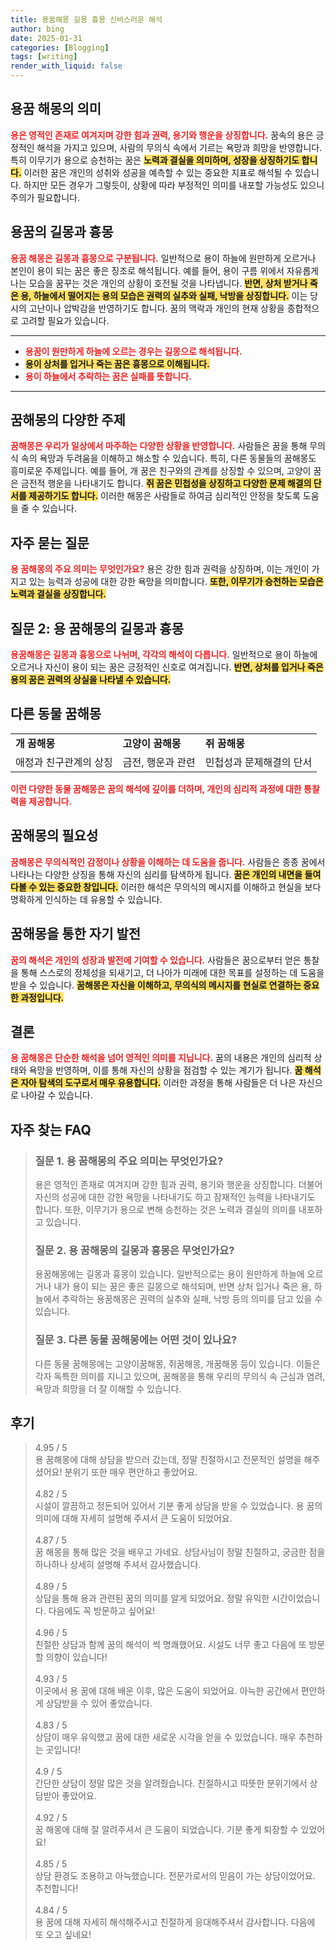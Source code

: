 ```yaml
---
title: 용꿈해몽 길몽 흉몽 신비스러운 해석
author: bing
date: 2025-01-31
categories: [Blogging]
tags: [writing]
render_with_liquid: false
---
```



<h2 id='용꿈 해몽의 의미'>용꿈 해몽의 의미</h2>

<p><b><span style="color: #ee2323;">용은 영적인 존재로 여겨지며 강한 힘과 권력, 용기와 행운을 상징합니다.</span></b> 꿈속의 용은 긍정적인 해석을 가지고 있으며, 사람의 무의식 속에서 기르는 욕망과 희망을 반영합니다. 특히 이무기가 용으로 승천하는 꿈은 <b><span style="background-color: #ffe066;">노력과 결실을 의미하며, 성장을 상징하기도 합니다.</span></b> 이러한 꿈은 개인의 성취와 성공을 예측할 수 있는 중요한 지표로 해석될 수 있습니다. 하지만 모든 경우가 그렇듯이, 상황에 따라 부정적인 의미를 내포할 가능성도 있으니 주의가 필요합니다.</p>

<h2 id='용꿈의 길몽과 흉몽'>용꿈의 길몽과 흉몽</h2>

<p><b><span style="color: #ee2323;">용꿈 해몽은 길몽과 흉몽으로 구분됩니다.</span></b> 일반적으로 용이 하늘에 원만하게 오르거나 본인이 용이 되는 꿈은 좋은 징조로 해석됩니다. 예를 들어, 용이 구름 위에서 자유롭게 나는 모습을 꿈꾸는 것은 개인의 상황이 호전될 것을 나타냅니다. <b><span style="background-color: #ffe066;">반면, 상처 받거나 죽은 용, 하늘에서 떨어지는 용의 모습은 권력의 실추와 실패, 낙방을 상징합니다.</span></b> 이는 당시의 고난이나 압박감을 반영하기도 합니다. 꿈의 맥락과 개인의 현재 상황을 종합적으로 고려할 필요가 있습니다.</p>

<hr />

<ul>
    <li><b><span style="color: #ee2323;">용꿈이 원만하게 하늘에 오르는 경우는 길몽으로 해석됩니다.</span></b></li>
    <li><b><span style="background-color: #ffe066;">용이 상처를 입거나 죽는 꿈은 흉몽으로 이해됩니다.</span></b></li>
    <li><b><span style="color: #ee2323;">용이 하늘에서 추락하는 꿈은 실패를 뜻합니다.</span></b></li>
</ul>

<hr />

<h2 id='꿈해몽의 다양한 주제'>꿈해몽의 다양한 주제</h2>

<p><b><span style="color: #ee2323;">꿈해몽은 우리가 일상에서 마주하는 다양한 상황을 반영합니다.</span></b> 사람들은 꿈을 통해 무의식 속의 욕망과 두려움을 이해하고 해소할 수 있습니다. 특히, 다른 동물들의 꿈해몽도 흥미로운 주제입니다. 예를 들어, 개 꿈은 친구와의 관계를 상징할 수 있으며, 고양이 꿈은 금전적 행운을 나타내기도 합니다. <b><span style="background-color: #ffe066;">쥐 꿈은 민첩성을 상징하고 다양한 문제 해결의 단서를 제공하기도 합니다.</span></b> 이러한 해몽은 사람들로 하여금 심리적인 안정을 찾도록 도움을 줄 수 있습니다.</p>

<h2 id='자주 묻는 질문'>자주 묻는 질문</h2>

<p><b><span style="color: #ee2323;">용 꿈해몽의 주요 의미는 무엇인가요?</span></b> 용은 강한 힘과 권력을 상징하며, 이는 개인이 가지고 있는 능력과 성공에 대한 강한 욕망을 의미합니다. <b><span style="background-color: #ffe066;">또한, 이무기가 승천하는 모습은 노력과 결실을 상징합니다.</span></b></p>

<h2 id='질문 2: 용 꿈해몽의 길몽과 흉몽'>질문 2: 용 꿈해몽의 길몽과 흉몽</h2>

<p><b><span style="color: #ee2323;">용꿈해몽은 길몽과 흉몽으로 나뉘며, 각각의 해석이 다릅니다.</span></b> 일반적으로 용이 하늘에 오르거나 자신이 용이 되는 꿈은 긍정적인 신호로 여겨집니다. <b><span style="background-color: #ffe066;">반면, 상처를 입거나 죽은 용의 꿈은 권력의 상실을 나타낼 수 있습니다.</span></b></p>

<h2 id='다른 동물 꿈해몽'>다른 동물 꿈해몽</h2>

<table>
    <tr>
        <td><b>개 꿈해몽</b></td>
        <td><b>고양이 꿈해몽</b></td>
        <td><b>쥐 꿈해몽</b></td>
    </tr>
    <tr>
        <td>애정과 친구관계의 상징</td>
        <td>금전, 행운과 관련</td>
        <td>민첩성과 문제해결의 단서</td>
    </tr>
</table>

<p><b><span style="color: #ee2323;">이런 다양한 동물 꿈해몽은 꿈의 해석에 깊이를 더하며, 개인의 심리적 과정에 대한 통찰력을 제공합니다.</span></b></p>

<h2 id='꿈해몽의 필요성'>꿈해몽의 필요성</h2>

<p><b><span style="color: #ee2323;">꿈해몽은 무의식적인 감정이나 상황을 이해하는 데 도움을 줍니다.</span></b> 사람들은 종종 꿈에서 나타나는 다양한 상징을 통해 자신의 심리를 탐색하게 됩니다. <b><span style="background-color: #ffe066;">꿈은 개인의 내면을 들여다볼 수 있는 중요한 창입니다.</span></b> 이러한 해석은 무의식의 메시지를 이해하고 현실을 보다 명확하게 인식하는 데 유용할 수 있습니다.</p>

<h2 id='꿈해몽을 통한 자기 발전'>꿈해몽을 통한 자기 발전</h2>

<p><b><span style="color: #ee2323;">꿈의 해석은 개인의 성장과 발전에 기여할 수 있습니다.</span></b> 사람들은 꿈으로부터 얻은 통찰을 통해 스스로의 정체성을 되새기고, 더 나아가 미래에 대한 목표를 설정하는 데 도움을 받을 수 있습니다. <b><span style="background-color: #ffe066;">꿈해몽은 자신을 이해하고, 무의식의 메시지를 현실로 연결하는 중요한 과정입니다.</span></b></p>

<h2 id='결론'>결론</h2>

<p><b><span style="color: #ee2323;">용 꿈해몽은 단순한 해석을 넘어 영적인 의미를 지닙니다.</span></b> 꿈의 내용은 개인의 심리적 상태와 욕망을 반영하며, 이를 통해 자신의 상황을 점검할 수 있는 계기가 됩니다. <b><span style="background-color: #ffe066;">꿈 해석은 자아 탐색의 도구로서 매우 유용합니다.</span></b> 이러한 과정을 통해 사람들은 더 나은 자신으로 나아갈 수 있습니다.</p>


<h2 id='자주_찾는_FAQ'>자주 찾는 FAQ</h2>
<div itemscope="" itemtype="https://schema.org/FAQPage"> 
<blockquote> 
<div itemscope="" itemprop="mainEntity" itemtype="https://schema.org/Question"> 
<h3 itemprop="name">질문 1. 용 꿈해몽의 주요 의미는 무엇인가요?</h3> 
<div itemscope="" itemprop="acceptedAnswer" itemtype="https://schema.org/Answer"> 
<span itemprop="text"> 
<p>용은 영적인 존재로 여겨지며 강한 힘과 권력, 용기와 행운을 상징합니다. 더불어 자신의 성공에 대한 강한 욕망을 나타내기도 하고 잠재적인 능력을 나타내기도 합니다. 또한, 이무기가 용으로 변해 승천하는 것은 노력과 결실의 의미를 내포하고 있습니다.</p> 
</span> 
</div> 
</div> 

<div itemscope="" itemprop="mainEntity" itemtype="https://schema.org/Question"> 
<h3 itemprop="name">질문 2. 용 꿈해몽의 길몽과 흉몽은 무엇인가요?</h3> 
<div itemscope="" itemprop="acceptedAnswer" itemtype="https://schema.org/Answer"> 
<span itemprop="text"> 
<p>용꿈해몽에는 길몽과 흉몽이 있습니다. 일반적으로는 용이 원만하게 하늘에 오르거나 내가 용이 되는 꿈은 좋은 길몽으로 해석되며, 반면 상처 입거나 죽은 용, 하늘에서 추락하는 용꿈해몽은 권력의 실추와 실패, 낙방 등의 의미를 담고 있을 수 있습니다.</p> 
</span> 
</div> 
</div> 

<div itemscope="" itemprop="mainEntity" itemtype="https://schema.org/Question"> 
<h3 itemprop="name">질문 3. 다른 동물 꿈해몽에는 어떤 것이 있나요?</h3> 
<div itemscope="" itemprop="acceptedAnswer" itemtype="https://schema.org/Answer"> 
<span itemprop="text"> 
<p>다른 동물 꿈해몽에는 고양이꿈해몽, 쥐꿈해몽, 개꿈해몽 등이 있습니다. 이들은 각자 독특한 의미를 지니고 있으며, 꿈해몽을 통해 우리의 무의식 속 근심과 염려, 욕망과 희망을 더 잘 이해할 수 있습니다.</p> 
</span> 
</div> 
</div> 
</blockquote> 
</div>
<h2 id='후기'>후기</h2>
<div itemscope itemtype="https://schema.org/Product">
  <blockquote>
  <div itemprop="review" itemscope itemtype="https://schema.org/Review">
      <div itemprop="reviewRating" itemscope itemtype="https://schema.org/Rating"> <span itemprop="ratingValue">4.95</span> / <span itemprop="bestRating">5</span> </div>
      <span itemprop="reviewBody">용 꿈해몽에 대해 상담을 받으러 갔는데, 정말 친절하시고 전문적인 설명을 해주셨어요! 분위기 또한 매우 편안하고 좋았어요.</span>
  </div>
  <br>
  <div itemprop="review" itemscope itemtype="https://schema.org/Review">
      <div itemprop="reviewRating" itemscope itemtype="https://schema.org/Rating"> <span itemprop="ratingValue">4.82</span> / <span itemprop="bestRating">5</span> </div>
      <span itemprop="reviewBody">시설이 깔끔하고 정돈되어 있어서 기분 좋게 상담을 받을 수 있었습니다. 용 꿈의 의미에 대해 자세히 설명해 주셔서 큰 도움이 되었어요.</span>
  </div>
  <br>
  <div itemprop="review" itemscope itemtype="https://schema.org/Review">
      <div itemprop="reviewRating" itemscope itemtype="https://schema.org/Rating"> <span itemprop="ratingValue">4.87</span> / <span itemprop="bestRating">5</span> </div>
      <span itemprop="reviewBody">꿈 해몽을 통해 많은 것을 배우고 가네요. 상담사님이 정말 친절하고, 궁금한 점을 하나하나 상세히 설명해 주셔서 감사했습니다.</span>
  </div>
  <br>
  <div itemprop="review" itemscope itemtype="https://schema.org/Review">
      <div itemprop="reviewRating" itemscope itemtype="https://schema.org/Rating"> <span itemprop="ratingValue">4.89</span> / <span itemprop="bestRating">5</span> </div>
      <span itemprop="reviewBody">상담을 통해 용과 관련된 꿈의 의미를 알게 되었어요. 정말 유익한 시간이었습니다. 다음에도 꼭 방문하고 싶어요!</span>
  </div>
  <br>
  <div itemprop="review" itemscope itemtype="https://schema.org/Review">
      <div itemprop="reviewRating" itemscope itemtype="https://schema.org/Rating"> <span itemprop="ratingValue">4.96</span> / <span itemprop="bestRating">5</span> </div>
      <span itemprop="reviewBody">친절한 상담과 함께 꿈의 해석이 썩 명쾌했어요. 시설도 너무 좋고 다음에 또 방문할 의향이 있습니다!</span>
  </div>
  <br>
  <div itemprop="review" itemscope itemtype="https://schema.org/Review">
      <div itemprop="reviewRating" itemscope itemtype="https://schema.org/Rating"> <span itemprop="ratingValue">4.93</span> / <span itemprop="bestRating">5</span> </div>
      <span itemprop="reviewBody">이곳에서 용 꿈에 대해 배운 이후, 많은 도움이 되었어요. 아늑한 공간에서 편안하게 상담받을 수 있어 좋았습니다.</span>
  </div>
  <br>
  <div itemprop="review" itemscope itemtype="https://schema.org/Review">
      <div itemprop="reviewRating" itemscope itemtype="https://schema.org/Rating"> <span itemprop="ratingValue">4.83</span> / <span itemprop="bestRating">5</span> </div>
      <span itemprop="reviewBody">상담이 매우 유익했고 꿈에 대한 새로운 시각을 얻을 수 있었습니다. 매우 추천하는 곳입니다!</span>
  </div>
  <br>
  <div itemprop="review" itemscope itemtype="https://schema.org/Review">
      <div itemprop="reviewRating" itemscope itemtype="https://schema.org/Rating"> <span itemprop="ratingValue">4.9</span> / <span itemprop="bestRating">5</span> </div>
      <span itemprop="reviewBody">간단한 상담이 정말 많은 것을 알려줬습니다. 친절하시고 따뜻한 분위기에서 상담받아 좋았어요.</span>
  </div>
  <br>
  <div itemprop="review" itemscope itemtype="https://schema.org/Review">
      <div itemprop="reviewRating" itemscope itemtype="https://schema.org/Rating"> <span itemprop="ratingValue">4.92</span> / <span itemprop="bestRating">5</span> </div>
      <span itemprop="reviewBody">꿈 해몽에 대해 잘 알려주셔서 큰 도움이 되었습니다. 기분 좋게 퇴장할 수 있었어요!</span>
  </div>
  <br>
  <div itemprop="review" itemscope itemtype="https://schema.org/Review">
      <div itemprop="reviewRating" itemscope itemtype="https://schema.org/Rating"> <span itemprop="ratingValue">4.85</span> / <span itemprop="bestRating">5</span> </div>
      <span itemprop="reviewBody">상담 환경도 조용하고 아늑했습니다. 전문가로서의 믿음이 가는 상담이었어요. 추천합니다!</span>
  </div>
  <br>
  <div itemprop="review" itemscope itemtype="https://schema.org/Review">
      <div itemprop="reviewRating" itemscope itemtype="https://schema.org/Rating"> <span itemprop="ratingValue">4.84</span> / <span itemprop="bestRating">5</span> </div>
      <span itemprop="reviewBody">용 꿈에 대해 자세히 해석해주시고 친절하게 응대해주셔서 감사합니다. 다음에 또 오고 싶네요!</span>
  </div>
  </blockquote>
</div>

